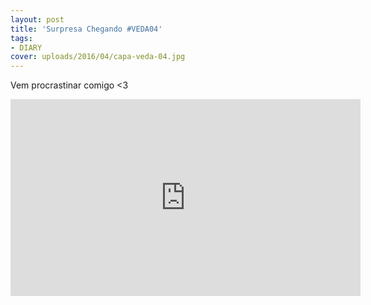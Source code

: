 ```yaml
---
layout: post
title: 'Surpresa Chegando #VEDA04'
tags:
- DIARY
cover: uploads/2016/04/capa-veda-04.jpg
---
```


Vem procrastinar comigo <3

<iframe width="560" height="315" src="https://www.youtube.com/embed/yjMdv8wYgrc" frameborder="0" allowfullscreen></iframe>
